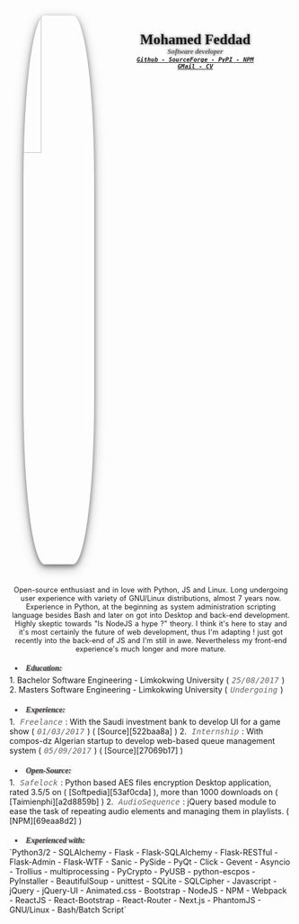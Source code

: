 <style>
img {
  margin-left: 5%;
  width: 25%;
  float: left;
  margin-right: 15%;
  margin-bottom: 5%;
  border-radius: 30%;
  box-shadow: 0 4px 8px 0 rgba(0, 0, 0, 0.4), 0 6px 20px 0 rgba(0, 0, 0, 0.3);
}
h2 {
  text-align: center;
  float: left;
}
big {
  font-stretch: ultra-expanded;
  font-family: serif;
  text-shadow: 0 0 5px rgba(0, 0, 0, 0.6);
}
small {
  font-stretch: ultra-condensed;
  font-family: serif;
  color: #666;
  font-size: 60%;
  font-style: italic;
  text-shadow: 0 0 5px rgba(0, 0, 0, 0.5);
}
.item {
  font-size: 50%;
  font-stretch: ultra-condensed;
  font-weight: bold;
  font-family: monospace;
}
li {
  list-style-type: upper-roman;
}
h5 {
  text-shadow: 2px 1px 2px rgba(0, 0, 0, 0.4);
  margin-left: 2%;
  color: #463f3f;
  font-family: serif;
  font-stretch: ultra-expanded;
  padding-bottom: 0.4%;
  margin-bottom: 0.4%;
}
h5 > li {
  list-style-type: square !important;
}
.date, .notice {
  color: #666;
  font-style: italic;
  margin-left: 0.4%;
  margin-right: 0.4%;
  display: inline;
  font-family: monospace;
}
.date {
  margin-left: 1%;
  margin-right: 1%;
  display: inline;
}
.notice {
  text-align: center;
}
p {
  text-align: center;
  word-spacing: 1px;
  font-stretch: ultra-expanded;
  font-size: 90%;
}
</style>
<div class='profile'>
  <a href='https://avatars1.githubusercontent.com/u/26286907?s=460&v=4'>
  <img src='https://avatars1.githubusercontent.com/u/26286907?s=460&v=4'></img>
  </a>
  <h2>
    <big>Mohamed Feddad <br></big>
    <small>Software developer</small><br/>
    <i class='item'><a href='https://github.com/mrf345'>Github - </a></i>
    <i class='item'><a href='https://sourceforge.net/u/freequem/profile'>SourceForge - </a></i>
    <i class='item'><a href='https://pypi.python.org/pypi?%3Aaction=search&term=+Mohamed+Feddad&submit=search'>PyPI - </a></i>
    <i class='item'><a href='https://npmjs.com/~mrf3'>NPM</a></i><br />
    <i class='item'><a href='mailto://mrf345@gmail.com'>GMail - </a></i>
    <i class='item'><a href='https://mrf345.github.io'>CV</a></i>
  </h2>
</div>
<div style='clear: left;'></div>
<p>
Open-source enthusiast and in love with Python, JS and Linux. Long undergoing user experience with variety of GNU/Linux distributions, almost 7 years now. Experience in Python, at the beginning as system administration scripting language besides Bash and later on got into Desktop and back-end development. Highly skeptic towards "Is NodeJS a hype ?" theory. I think it's here to stay and it's most certainly the future of web development, thus I'm adapting ! just got recently into the back-end of JS and I'm still in awe. Nevertheless my front-end experience's much longer and more mature.
</p>

<h5><li> Education: </h5></li>
1. Bachelor Software Engineering - Limkokwing University (<div class='date'>25/08/2017</div>)
2. Masters Software Engineering - Limkokwing University (<div class="date">Undergoing</div>)

<h5><li>Experience:</li></h5>
1. <div class="date">Freelance</div>: With the Saudi investment bank to develop UI for a game show (<div class="date">01/03/2017</div>) ( [Source][522baa8a] )
2. <div class="date">Internship</div>: With compos-dz Algerian startup to develop web-based queue management system (<div class="date">05/09/2017</div>) ( [Source][27069b17] )

  [522baa8a]: https://mrf345.github.io/files/sib.webm "Video referance"
  [27069b17]: https://fqms.github.io "Project website"

<h5><li>Open-Source:</li></h5>
1. <div class='date'>Safelock</div>: Python based AES files encryption Desktop application, rated 3.5/5 on ( [Softpedia][53af0cda] ), more than 1000 downloads on ( [Taimienphi][a2d8859b] )
2. <div class='date'>AudioSequence</div>: jQuery based module to ease the task of repeating audio elements and managing them in playlists. ( [NPM][69eaa8d2] )

  [53af0cda]: http://www.softpedia.com/get/Security/Encrypting/Safelock.shtml "Softpedia link"
  [a2d8859b]: http://taimienphi.vn/download-safelock-66898 "Taimienphi link"
  [69eaa8d2]: https://www.npmjs.com/package/audio_sequence "NPM package link"

<h5><li> Experienced with: </li></h5>
`Python3/2 - SQLAlchemy - Flask - Flask-SQLAlchemy - Flask-RESTful - Flask-Admin - Flask-WTF - Sanic - PySide - PyQt - Click - Gevent - Asyncio - Trollius - multiprocessing - PyCrypto - PyUSB - python-escpos - PyInstaller - BeautifulSoup - unittest - SQLite - SQLCipher - Javascript - jQuery - jQuery-UI - Animated.css - Bootstrap - NodeJS - NPM - Webpack - ReactJS - React-Bootstrap - React-Router - Next.js - PhantomJS - GNU/Linux - Bash/Batch Script`
